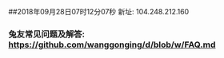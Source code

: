 ##2018年09月28日07时12分07秒 新址: 104.248.212.160
### 兔友常见问题及解答: https://github.com/wanggonging/d/blob/w/FAQ.md
